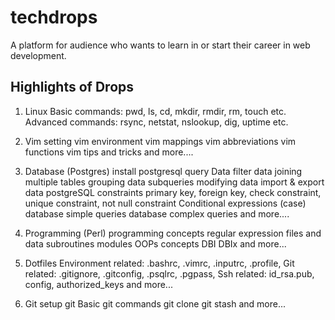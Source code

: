 # techdrops

A platform for audience who wants to learn in or start their
career in web development. 

Highlights of Drops
--------------------
1) Linux 
	Basic commands: pwd, ls, cd, mkdir, rmdir, rm, touch etc.   
	Advanced commands: rsync, netstat, nslookup, dig, uptime etc. 

2) Vim
	setting vim environment
	vim mappings
	vim abbreviations
	vim functions
	vim tips and tricks
	and more....

3) Database (Postgres)
	install postgresql 
	query Data
	filter data 
	joining multiple tables 
	grouping data
	subqueries
	modifying data
	import & export data
	postgreSQL constraints
		primary key, foreign key, check constraint, unique constraint, not null constraint
	Conditional expressions (case) 
	database simple queries
	database complex queries
	and more....

4) Programming (Perl)
	programming concepts
	regular expression
	files and data
	subroutines
	modules
	OOPs concepts
	DBI
	DBIx
	and more...

5) Dotfiles
	Environment related: .bashrc, .vimrc, .inputrc, .profile, 
	Git related: .gitignore, .gitconfig, .psqlrc, .pgpass, 
	Ssh related: id_rsa.pub, config, authorized_keys 
	and more...

6) Git
	setup git
	Basic git commands 
	git clone
	git stash
	and more...

	
